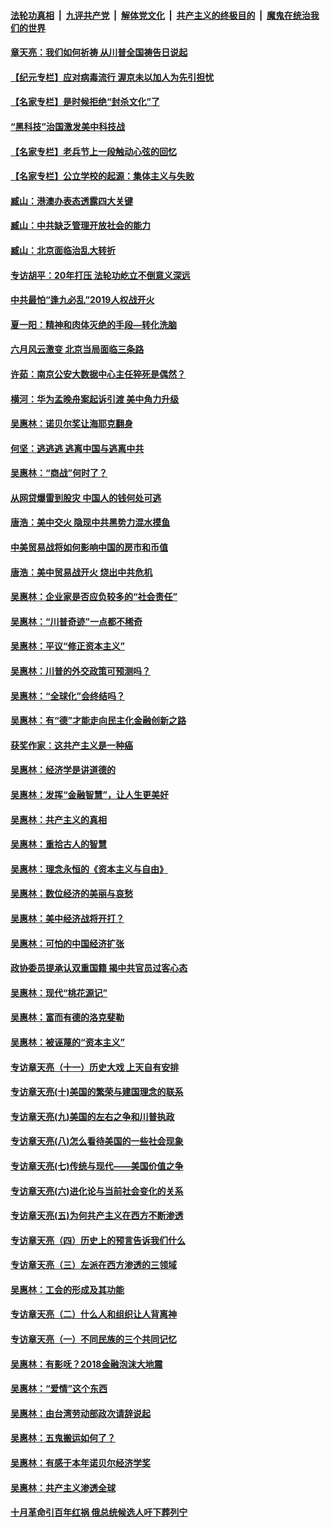 ####  [法轮功真相](../../../../basic/blob/master/README.md?t=06251502) &nbsp;|&nbsp; [九评共产党](../../../../9ping.md/blob/master/README.md?t=06251502) &nbsp;|&nbsp; [解体党文化](../../../../jtdwh.md/blob/master/README.md?t=06251502)  &nbsp;|&nbsp; [共产主义的终极目的](../../../../gczydzjmd.md/blob/master/README.md?t=06251502) &nbsp;|&nbsp; [魔鬼在统治我们的世界](../../../../mgztzwmdsj.md/blob/master/README.md?t=06251502) 

#### [章天亮：我们如何祈祷 从川普全国祷告日说起](../pages/nsc423/n11944627.md?t=06251502) 

#### [【纪元专栏】应对病毒流行 渥京未以加人为先引担忧](../pages/nsc423/n11875714.md?t=06251502) 

#### [【名家专栏】是时候拒绝“封杀文化”了](../pages/nsc423/n11814093.md?t=06251502) 

#### [“黑科技”治国激发美中科技战](../pages/nsc423/n11638056.md?t=06251502) 

#### [【名家专栏】老兵节上一段触动心弦的回忆](../pages/nsc423/n11646016.md?t=06251502) 

#### [【名家专栏】公立学校的起源：集体主义与失败](../pages/nsc423/n11601833.md?t=06251502) 

#### [臧山：港澳办表态透露四大关键](../pages/nsc423/n11421628.md?t=06251502) 

#### [臧山：中共缺乏管理开放社会的能力](../pages/nsc423/n11407457.md?t=06251502) 

#### [臧山：北京面临治乱大转折](../pages/nsc423/n11406895.md?t=06251502) 

#### [专访胡平：20年打压 法轮功屹立不倒意义深远](../pages/nsc423/n11398800.md?t=06251502) 

#### [中共最怕“逢九必乱”2019人权战开火](../pages/nsc423/n11385248.md?t=06251502) 

#### [夏一阳：精神和肉体灭绝的手段—转化洗脑](../pages/nsc423/n11368250.md?t=06251502) 

#### [六月风云激变 北京当局面临三条路](../pages/nsc423/n11313668.md?t=06251502) 

#### [许茹：南京公安大数据中心主任猝死是偶然？](../pages/nsc423/n11064744.md?t=06251502) 

#### [横河：华为孟晚舟案起诉引渡 美中角力升级](../pages/nsc423/n11027230.md?t=06251502) 

#### [吴惠林：诺贝尔奖让海耶克翻身](../pages/nsc423/n10890049.md?t=06251502) 

#### [何坚：逃逃逃 逃离中国与逃离中共](../pages/nsc423/n10592891.md?t=06251502) 

#### [吴惠林：“商战”何时了？](../pages/nsc423/n10573558.md?t=06251502) 

#### [从网贷爆雷到股灾 中国人的钱何处可逃](../pages/nsc423/n10572800.md?t=06251502) 

#### [唐浩：美中交火 隐现中共黑势力混水摸鱼](../pages/nsc423/n10544040.md?t=06251502) 

#### [中美贸易战将如何影响中国的房市和币值](../pages/nsc423/n10543697.md?t=06251502) 

#### [唐浩：美中贸易战开火 烧出中共危机](../pages/nsc423/n10540126.md?t=06251502) 

#### [吴惠林：企业家是否应负较多的“社会责任”](../pages/nsc423/n10535022.md?t=06251502) 

#### [吴惠林：“川普奇迹”一点都不稀奇](../pages/nsc423/n10512808.md?t=06251502) 

#### [吴惠林：平议“修正资本主义”](../pages/nsc423/n10495724.md?t=06251502) 

#### [吴惠林：川普的外交政策可预测吗？](../pages/nsc423/n10462387.md?t=06251502) 

#### [吴惠林：“全球化”会终结吗？](../pages/nsc423/n10452838.md?t=06251502) 

#### [吴惠林：有“德”才能走向民主化金融创新之路](../pages/nsc423/n10432292.md?t=06251502) 

#### [获奖作家：这共产主义是一种癌](../pages/nsc423/n10431541.md?t=06251502) 

#### [吴惠林：经济学是讲道德的](../pages/nsc423/n10398014.md?t=06251502) 

#### [吴惠林：发挥“金融智慧”，让人生更美好](../pages/nsc423/n10375019.md?t=06251502) 

#### [吴惠林：共产主义的真相](../pages/nsc423/n10351394.md?t=06251502) 

#### [吴惠林：重拾古人的智慧](../pages/nsc423/n10337691.md?t=06251502) 

#### [吴惠林：理念永恒的《资本主义与自由》](../pages/nsc423/n10316274.md?t=06251502) 

#### [吴惠林：数位经济的美丽与哀愁](../pages/nsc423/n10292946.md?t=06251502) 

#### [吴惠林：美中经济战将开打？](../pages/nsc423/n10258825.md?t=06251502) 

#### [吴惠林：可怕的中国经济扩张](../pages/nsc423/n10219147.md?t=06251502) 

#### [政协委员提承认双重国籍 揭中共官员过客心态](../pages/nsc423/n10208809.md?t=06251502) 

#### [吴惠林：现代“桃花源记”](../pages/nsc423/n10185234.md?t=06251502) 

#### [吴惠林：富而有德的洛克斐勒](../pages/nsc423/n10142264.md?t=06251502) 

#### [吴惠林：被诬蔑的“资本主义”](../pages/nsc423/n10124816.md?t=06251502) 

#### [专访章天亮（十一）历史大戏 上天自有安排](../pages/nsc423/n10094905.md?t=06251502) 

#### [专访章天亮(十)美国的繁荣与建国理念的联系](../pages/nsc423/n10094899.md?t=06251502) 

#### [专访章天亮(九)美国的左右之争和川普执政](../pages/nsc423/n10094889.md?t=06251502) 

#### [专访章天亮(八)怎么看待美国的一些社会现象](../pages/nsc423/n10094857.md?t=06251502) 

#### [专访章天亮(七)传统与现代——美国价值之争](../pages/nsc423/n10093140.md?t=06251502) 

#### [专访章天亮(六)进化论与当前社会变化的关系](../pages/nsc423/n10092036.md?t=06251502) 

#### [专访章天亮(五)为何共产主义在西方不断渗透](../pages/nsc423/n10083620.md?t=06251502) 

#### [专访章天亮（四）历史上的预言告诉我们什么](../pages/nsc423/n10083606.md?t=06251502) 

#### [专访章天亮（三）左派在西方渗透的三领域](../pages/nsc423/n10081115.md?t=06251502) 

#### [吴惠林：工会的形成及其功能](../pages/nsc423/n10080633.md?t=06251502) 

#### [专访章天亮（二）什么人和组织让人背离神](../pages/nsc423/n10076637.md?t=06251502) 

#### [专访章天亮（一）不同民族的三个共同记忆](../pages/nsc423/n10074188.md?t=06251502) 

#### [吴惠林：有影呒？2018金融泡沫大地震](../pages/nsc423/n10040534.md?t=06251502) 

#### [吴惠林：“爱情”这个东西](../pages/nsc423/n10019423.md?t=06251502) 

#### [吴惠林：由台湾劳动部政次请辞说起](../pages/nsc423/n9979679.md?t=06251502) 

#### [吴惠林：五鬼搬运如何了？](../pages/nsc423/n9925338.md?t=06251502) 

#### [吴惠林：有感于本年诺贝尔经济学奖](../pages/nsc423/n9871883.md?t=06251502) 

#### [吴惠林：共产主义渗透全球](../pages/nsc423/n9812748.md?t=06251502) 

#### [十月革命引百年红祸 俄总统候选人吁下葬列宁](../pages/nsc423/n9810182.md?t=06251502) 

